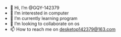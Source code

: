 - 👋 Hi, I’m @GQY-142379
- 👀 I’m interested in computer
- 🌱 I’m currently learning program
- 💞️ I’m looking to collaborate on os
- 📫 How to reach me  on desketop142379@163.com

<!---
GQY-142379/GQY-142379 is a ✨ special ✨ repository because its `README.md` (this file) appears on your GitHub profile.
You can click the Preview link to take a look at your changes.
--->
